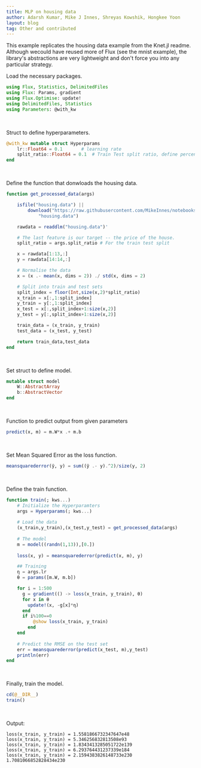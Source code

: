 ```yaml
---
title: MLP on housing data
author: Adarsh Kumar, Mike J Innes, Shreyas Kowshik, Hongkee Yoon 
layout: blog
tag: Other and contributed
---
```


This example replicates the housing data example from the Knet.jl readme. Although wecould have reused more of Flux (see the mnist example), the library's
abstractions are very lightweight and don't force you into any particular strategy.

Load the necessary packages.

```julia
using Flux, Statistics, DelimitedFiles
using Flux: Params, gradient
using Flux.Optimise: update!
using DelimitedFiles, Statistics
using Parameters: @with_kw
```
<br>

Struct to define hyperparameters.

```julia
@with_kw mutable struct Hyperparams
    lr::Float64 = 0.1		# learning rate
    split_ratio::Float64 = 0.1	# Train Test split ratio, define percentage of data to be used as Test data
end
```
<br>

Define the function that donwloads the housing data.

```julia
function get_processed_data(args)

    isfile("housing.data") ||
        download("https://raw.githubusercontent.com/MikeInnes/notebooks/master/housing.data",
            "housing.data")

    rawdata = readdlm("housing.data")'

    # The last feature is our target -- the price of the house.
    split_ratio = args.split_ratio # For the train test split

    x = rawdata[1:13,:]
    y = rawdata[14:14,:]

    # Normalise the data
    x = (x .- mean(x, dims = 2)) ./ std(x, dims = 2)

    # Split into train and test sets
    split_index = floor(Int,size(x,2)*split_ratio)
    x_train = x[:,1:split_index]
    y_train = y[:,1:split_index]
    x_test = x[:,split_index+1:size(x,2)]
    y_test = y[:,split_index+1:size(x,2)]

    train_data = (x_train, y_train)
    test_data = (x_test, y_test)

    return train_data,test_data
end
```

<br>

Set struct to define model.

```julia
mutable struct model
    W::AbstractArray
    b::AbstractVector
end
```

<br>

Function to predict output from given parameters

```julia
predict(x, m) = m.W*x .+ m.b
```
<br>

Set Mean Squared Error as the loss function.

```julia
meansquarederror(ŷ, y) = sum((ŷ .- y).^2)/size(y, 2)
```
<br>

Define the train function.

```julia
function train(; kws...)
    # Initialize the Hyperparamters
    args = Hyperparams(; kws...)
    
    # Load the data
    (x_train,y_train),(x_test,y_test) = get_processed_data(args)
    
    # The model
    m = model((randn(1,13)),[0.])
    
    loss(x, y) = meansquarederror(predict(x, m), y)

    ## Training
    η = args.lr
    θ = params([m.W, m.b])

    for i = 1:500
      g = gradient(() -> loss(x_train, y_train), θ)
      for x in θ
        update!(x, -g[x]*η)
      end
      if i%100==0
          @show loss(x_train, y_train)
        end
    end
    
    # Predict the RMSE on the test set
    err = meansquarederror(predict(x_test, m),y_test)
    println(err)
end
```

<br>

Finally, train the model.

```julia
cd(@__DIR__)
train()
```

<br>

Output:

```
loss(x_train, y_train) = 1.5581866732347647e48
loss(x_train, y_train) = 5.346256832813508e93
loss(x_train, y_train) = 1.8343413285051722e139
loss(x_train, y_train) = 6.293764431237339e184
loss(x_train, y_train) = 2.1594383826148733e230
1.7081066852828434e230
```